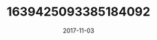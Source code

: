 ---
title: "1639425093385184092"
image: "2017-11-03 07.32.02 1639425093385184092_46248401"
date: "2017-11-03"
type: "photo"
---